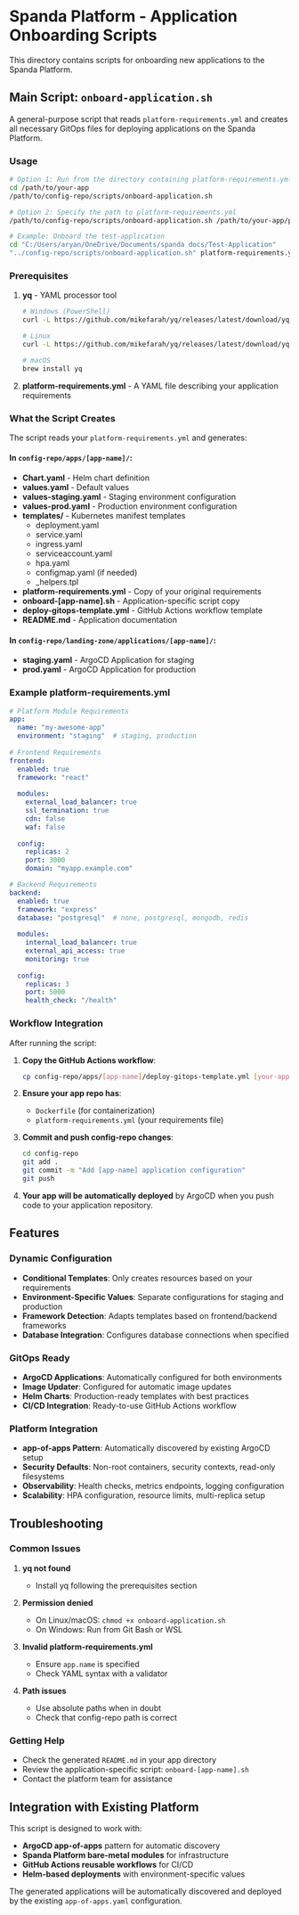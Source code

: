 # Spanda Platform - Application Onboarding Scripts

This directory contains scripts for onboarding new applications to the Spanda Platform.

## Main Script: `onboard-application.sh`

A general-purpose script that reads `platform-requirements.yml` and creates all necessary GitOps files for deploying applications on the Spanda Platform.

### Usage

```bash
# Option 1: Run from the directory containing platform-requirements.yml
cd /path/to/your-app
/path/to/config-repo/scripts/onboard-application.sh

# Option 2: Specify the path to platform-requirements.yml
/path/to/config-repo/scripts/onboard-application.sh /path/to/your-app/platform-requirements.yml

# Example: Onboard the test-application
cd "C:/Users/aryan/OneDrive/Documents/spanda docs/Test-Application"
"../config-repo/scripts/onboard-application.sh" platform-requirements.yml
```

### Prerequisites

1. **yq** - YAML processor tool
   ```bash
   # Windows (PowerShell)
   curl -L https://github.com/mikefarah/yq/releases/latest/download/yq_windows_amd64.exe -o yq.exe
   
   # Linux
   curl -L https://github.com/mikefarah/yq/releases/latest/download/yq_linux_amd64 -o yq && chmod +x yq
   
   # macOS
   brew install yq
   ```

2. **platform-requirements.yml** - A YAML file describing your application requirements

### What the Script Creates

The script reads your `platform-requirements.yml` and generates:

#### In `config-repo/apps/[app-name]/`:
- **Chart.yaml** - Helm chart definition
- **values.yaml** - Default values
- **values-staging.yaml** - Staging environment configuration
- **values-prod.yaml** - Production environment configuration
- **templates/** - Kubernetes manifest templates
  - deployment.yaml
  - service.yaml
  - ingress.yaml
  - serviceaccount.yaml
  - hpa.yaml
  - configmap.yaml (if needed)
  - _helpers.tpl
- **platform-requirements.yml** - Copy of your original requirements
- **onboard-[app-name].sh** - Application-specific script copy
- **deploy-gitops-template.yml** - GitHub Actions workflow template
- **README.md** - Application documentation

#### In `config-repo/landing-zone/applications/[app-name]/`:
- **staging.yaml** - ArgoCD Application for staging
- **prod.yaml** - ArgoCD Application for production

### Example platform-requirements.yml

```yaml
# Platform Module Requirements
app:
  name: "my-awesome-app"
  environment: "staging"  # staging, production
  
# Frontend Requirements
frontend:
  enabled: true
  framework: "react"
  
  modules:
    external_load_balancer: true
    ssl_termination: true
    cdn: false
    waf: false
    
  config:
    replicas: 2
    port: 3000
    domain: "myapp.example.com"

# Backend Requirements  
backend:
  enabled: true
  framework: "express"
  database: "postgresql"  # none, postgresql, mongodb, redis
  
  modules:
    internal_load_balancer: true
    external_api_access: true
    monitoring: true
    
  config:
    replicas: 3
    port: 5000
    health_check: "/health"
```

### Workflow Integration

After running the script:

1. **Copy the GitHub Actions workflow**:
   ```bash
   cp config-repo/apps/[app-name]/deploy-gitops-template.yml [your-app-repo]/.github/workflows/deploy-gitops.yml
   ```

2. **Ensure your app repo has**:
   - `Dockerfile` (for containerization)
   - `platform-requirements.yml` (your requirements file)

3. **Commit and push config-repo changes**:
   ```bash
   cd config-repo
   git add .
   git commit -m "Add [app-name] application configuration"
   git push
   ```

4. **Your app will be automatically deployed** by ArgoCD when you push code to your application repository.

## Features

### Dynamic Configuration
- **Conditional Templates**: Only creates resources based on your requirements
- **Environment-Specific Values**: Separate configurations for staging and production
- **Framework Detection**: Adapts templates based on frontend/backend frameworks
- **Database Integration**: Configures database connections when specified

### GitOps Ready
- **ArgoCD Applications**: Automatically configured for both environments
- **Image Updater**: Configured for automatic image updates
- **Helm Charts**: Production-ready templates with best practices
- **CI/CD Integration**: Ready-to-use GitHub Actions workflow

### Platform Integration
- **app-of-apps Pattern**: Automatically discovered by existing ArgoCD setup
- **Security Defaults**: Non-root containers, security contexts, read-only filesystems
- **Observability**: Health checks, metrics endpoints, logging configuration
- **Scalability**: HPA configuration, resource limits, multi-replica setup

## Troubleshooting

### Common Issues

1. **yq not found**
   - Install yq following the prerequisites section

2. **Permission denied**
   - On Linux/macOS: `chmod +x onboard-application.sh`
   - On Windows: Run from Git Bash or WSL

3. **Invalid platform-requirements.yml**
   - Ensure `app.name` is specified
   - Check YAML syntax with a validator

4. **Path issues**
   - Use absolute paths when in doubt
   - Check that config-repo path is correct

### Getting Help

- Check the generated `README.md` in your app directory
- Review the application-specific script: `onboard-[app-name].sh`
- Contact the platform team for assistance

## Integration with Existing Platform

This script is designed to work with:
- **ArgoCD app-of-apps** pattern for automatic discovery
- **Spanda Platform bare-metal modules** for infrastructure
- **GitHub Actions reusable workflows** for CI/CD
- **Helm-based deployments** with environment-specific values

The generated applications will be automatically discovered and deployed by the existing `app-of-apps.yaml` configuration.
